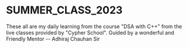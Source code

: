 # SUMMER_CLASS_2023
These all are my daily learning from the course "DSA with C++" from the live classes provided by "Cypher School".
Guided by a wonderful and Friendly Mentor -- Adhiraj Chauhan Sir
